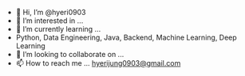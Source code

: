 - 👋 Hi, I’m @hyeri0903
- 👀 I’m interested in ...
- 🌱 I’m currently learning ...
- Python, Data Engineering, Java, Backend, Machine Learning, Deep Learning
- 💞️ I’m looking to collaborate on ...
- 📫 How to reach me ...
hyerijung0903@gmail.com

<!---
hyeri0903/hyeri0903 is a ✨ special ✨ repository because its `README.md` (this file) appears on your GitHub profile.
You can click the Preview link to take a look at your changes.
--->
